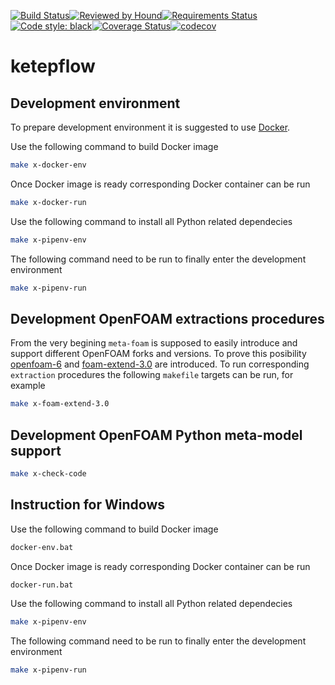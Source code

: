 [![Build Status](https://travis-ci.com/alexey-petrov-occ/ketepflow.svg?branch=master)](https://travis-ci.com/alexey-petrov-occ/ketepflow)[![Reviewed by Hound](https://img.shields.io/badge/Reviewed_by-Hound-8E64B0.svg)](https://houndci.com)[![Requirements Status](https://requires.io/github/alexey-petrov-occ/ketepflow/requirements.svg)](https://requires.io/github/alexey-petrov-occ/ketepflow/requirements)[![Code style: black](https://img.shields.io/badge/code%20style-black-000000.svg)](https://github.com/python/black)[![Coverage Status](https://coveralls.io/repos/github/alexey-petrov-occ/ketepflow/badge.svg?branch=master)](https://coveralls.io/github/alexey-petrov-occ/ketepflow?branch=master)[![codecov](https://codecov.io/gh/alexey-petrov-occ/ketepflow/branch/master/graph/badge.svg)](https://codecov.io/gh/alexey-petrov-occ/ketepflow)
# ketepflow

## Development environment

To prepare development environment it is suggested to use [Docker](https://www.docker.com/resources/what-container).

Use the following command to build Docker image
```bash
make x-docker-env
```
Once Docker image is ready corresponding Docker container can be run
```bash
make x-docker-run
```
Use the following command to install all Python related dependecies
```bash
make x-pipenv-env
```
The following command need to be run to finally enter the development environment
```bash
make x-pipenv-run
```
## Development OpenFOAM extractions procedures
From the very begining `meta-foam` is supposed to easily introduce and support different OpenFOAM forks and versions.
To prove this posibility [openfoam-6](https://github.com/OpenFOAM/OpenFOAM-6.git) and [foam-extend-3.0](https://git.code.sf.net/p/foam-extend/foam-extend-3.0) are introduced. To run corresponding `extraction` procedures the following `makefile` targets can be run, for example
```bash
make x-foam-extend-3.0
```
## Development OpenFOAM Python meta-model support
```bash
make x-check-code
```
## Instruction for Windows
Use the following command to build Docker image
```bash
docker-env.bat
```
Once Docker image is ready corresponding Docker container can be run
```bash
docker-run.bat
```
Use the following command to install all Python related dependecies
```bash
make x-pipenv-env
```
The following command need to be run to finally enter the development environment
```bash
make x-pipenv-run
```
